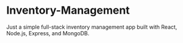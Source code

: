 # Inventory-Management
Just a simple full-stack inventory management app built with React, Node.js, Express, and MongoDB.
